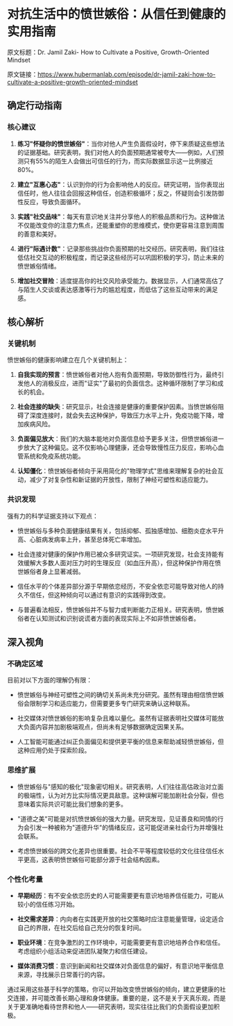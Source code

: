 # 对抗生活中的愤世嫉俗：从信任到健康的实用指南

原文标题：Dr. Jamil Zaki- How to Cultivate a Positive, Growth-Oriented Mindset

原文链接：https://www.hubermanlab.com/episode/dr-jamil-zaki-how-to-cultivate-a-positive-growth-oriented-mindset

## 确定行动指南

### 核心建议

1. **练习"怀疑你的愤世嫉俗"**：当你对他人产生负面假设时，停下来质疑这些想法的证据基础。研究表明，我们对他人的负面预期通常被夸大——例如，人们预测只有55%的陌生人会做出可信任的行为，而实际数据显示这一比例接近80%。

2. **建立"互惠心态"**：认识到你的行为会影响他人的反应。研究证明，当你表现出信任时，他人往往会回报这种信任，创造积极循环；反之，怀疑则会引发防御性反应，导致负面循环。

3. **实践"社交品味"**：每天有意识地关注并分享他人的积极品质和行为。这种做法不仅能改变你的注意力焦点，还能重塑你的思维模式，使你更容易注意到周围的善意和美好。

4. **进行"际遇计数"**：记录那些挑战你负面预期的社交经历。研究表明，我们往往低估社交互动的积极程度，而记录这些经历可以巩固积极的学习，防止未来的愤世嫉俗情绪。

5. **增加社交冒险**：适度提高你的社交风险承受能力。数据显示，人们通常高估了与陌生人交谈或表达感激等行为的尴尬程度，而低估了这些互动带来的满足感。

## 核心解析

### 关键机制

愤世嫉俗的健康影响建立在几个关键机制上：

1. **自我实现的预言**：愤世嫉俗者对他人抱有负面预期，导致防御性行为，最终引发他人的消极反应，进而"证实"了最初的负面信念。这种循环限制了学习和成长的机会。

2. **社会连接的缺失**：研究显示，社会连接是健康的重要保护因素。当愤世嫉俗阻碍了深度连接时，就会失去这种保护，导致压力水平上升，免疫功能下降，增加疾病风险。

3. **负面偏见放大**：我们的大脑本能地对负面信息给予更多关注，但愤世嫉俗进一步放大了这种偏见。这不仅影响心理健康，还会导致慢性压力反应，影响心血管系统和免疫系统功能。

4. **认知僵化**：愤世嫉俗者倾向于采用简化的"物理学式"思维来理解复杂的社会互动，减少了对复杂性和新证据的开放性，限制了神经可塑性和适应能力。

### 共识发现

强有力的科学证据支持以下观点：

- 愤世嫉俗与多种负面健康结果有关，包括抑郁、孤独感增加、细胞炎症水平升高、心脏病发病率上升，甚至总体死亡率增加。

- 社会连接对健康的保护作用已被众多研究证实。一项研究发现，社会支持能有效缓解大多数人面对压力时的生理反应（如血压升高），但这种保护作用在愤世嫉俗者身上显著减弱。

- 信任水平的个体差异部分源于早期依恋经历，不安全依恋可能导致对他人的持久不信任，但这种倾向可以通过有意识的实践得到改变。

- 与普遍看法相反，愤世嫉俗并不与智力或判断能力正相关。研究表明，愤世嫉俗者在认知测试和识别说谎者方面的表现实际上不如非愤世嫉俗者。

## 深入视角

### 不确定区域

目前对以下方面的理解仍有限：

- 愤世嫉俗与神经可塑性之间的确切关系尚未充分研究。虽然有理由相信愤世嫉俗会限制学习和适应能力，但需要更多专门研究来确认这种联系。

- 社交媒体对愤世嫉俗的影响复杂且难以量化。虽然有证据表明社交媒体可能放大负面内容并加剧极端观点，但尚未有足够数据确定因果关系。

- 人工智能可能通过纠正负面偏见和提供更平衡的信息来帮助减轻愤世嫉俗，但这种应用仍处于探索阶段。

### 思维扩展

- 愤世嫉俗与"感知的极化"现象密切相关。研究表明，人们往往高估政治对立面的极端性，认为对方比实际情况更具敌意。这种误解可能加剧社会分裂，但也意味着实际共识可能比我们想象的更多。

- "道德之美"可能是对抗愤世嫉俗的强大力量。研究发现，见证善良和同情的行为会引发一种被称为"道德升华"的情绪反应，这可能促进亲社会行为并增强社会联系。

- 考虑愤世嫉俗的跨文化差异也很重要。社会不平等程度较低的文化往往信任水平更高，这表明愤世嫉俗可能部分源于社会结构因素。

### 个性化考量

- **早期经历**：有不安全依恋历史的人可能需要更有意识地培养信任能力，可能从较小的信任练习开始。

- **社交需求差异**：内向者在实践更开放的社交策略时应注意能量管理，设定适合自己的界限，在社交后给自己充分的恢复时间。

- **职业环境**：在竞争激烈的工作环境中，可能需要更有意识地培养合作和信任。考虑组织小组活动来促进团队凝聚力和信任建设。

- **媒体消费习惯**：意识到新闻和社交媒体对负面信息的偏好，有意识地平衡信息来源，寻找展示日常善行的内容。

通过采用这些基于科学的策略，你可以开始改变愤世嫉俗的倾向，建立更健康的社交连接，并可能改善长期心理和身体健康。重要的是，这不是关于天真乐观，而是关于更准确地看待世界和他人——研究表明，现实往往比我们的负面假设更加积极。
